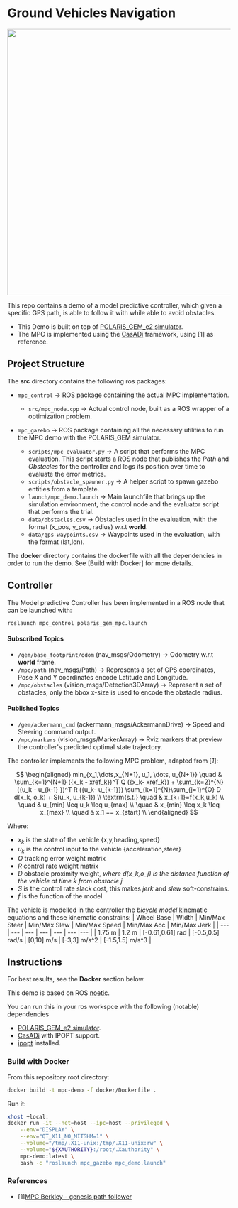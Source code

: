 # Ground Vehicles Navigation

<a href="results"><img src="./images/banner.gif" width="600"></a>

This repo contains a demo of a model predictive controller, which given a specific GPS path, is able to follow it with while able to avoid obstacles.

* This Demo is built on top of [POLARIS_GEM_e2 simulator](https://gitlab.engr.illinois.edu/gemillins/POLARIS_GEM_e2).
* The MPC is implemented using the [CasADi](https://web.casadi.org/docs/) framework, using [1] as reference.

## Project Structure

The **src** directory contains the following ros packages:
* `mpc_control` -> ROS package containing the actual MPC implementation.
  * `src/mpc_node.cpp` -> Actual control node, built as a ROS wrapper of a optimization problem.

* `mpc_gazebo` -> ROS package containing all the necessary utilities to run the MPC demo with the POLARIS_GEM simulator.
  * `scripts/mpc_evaluator.py` -> A script that performs the MPC evaluation. This script starts a ROS node that publishes the *Path* and *Obstacles* for the controller and logs its position over time to evaluate the error metrics.
  * `scripts/obstacle_spawner.py` -> A helper script to spawn gazebo entities from a template.
  * `launch/mpc_demo.launch` -> Main launchfile that brings up the simulation environment, the control node and the evaluator script that performs the trial.
  * `data/obstacles.csv` -> Obstacles used in the evaluation, with the format (x_pos, y_pos, radius) w.r.t **world**.
  * `data/gps-waypoints.csv` -> Waypoints used in the evaluation, with the format (lat,lon).

The **docker** directory contains the dockerfile with all the dependencies in order to run the demo. See [Build with Docker] for more details.

## Controller

The Model predictive Controller has been implemented in a ROS node that can be launched with:
```
roslaunch mpc_control polaris_gem_mpc.launch
```

#### Subscribed Topics

* `/gem/base_footprint/odom` (nav_msgs/Odometry) -> Odometry w.r.t **world** frame.
* `/mpc/path` (nav_msgs/Path) -> Represents a set of GPS coordinates, Pose X and Y coordinates encode Latitude and Longitude.
* `/mpc/obstacles` (vision_msgs/Detection3DArray) -> Represent a set of obstacles, only the bbox x-size is used to encode the obstacle radius.

#### Published Topics

* `/gem/ackermann_cmd` (ackermann_msgs/AckermannDrive) -> Speed and Steering command output.
* `/mpc/markers` (vision_msgs/MarkerArray) -> Rviz markers that preview the controller's predicted optimal state trajectory. 

The controller implements the following MPC problem, adapted from [*1*]:

$$
\begin{aligned}
min_{x_1,\dots,x_{N+1}, u_1, \dots, u_{N+1}} \quad & \sum_{k=1}^{N+1} ({x_k - xref_k})^T Q ({x_k- xref_k}) + \sum_{k=2}^{N} ({u_k - u_{k-1} })^T R ({u_k- u_{k-1}}) \sum_{k=1}^{N}\sum_{j=1}^{O} D d(x_k, o_k) + S(u_k, u_{k-1}) \\
\textrm{s.t.} \quad & x_{k+1}=f(x_k,u_k) \\
\quad & u_{min} \leq u_k \leq u_{max}    \\
\quad & x_{min} \leq x_k \leq x_{max}    \\
\quad & x_1 == x_{start}    \\
\end{aligned}
$$

Where:
* $x_k$ is the state of the vehicle {x,y,heading,speed}
* $u_k$ is the control input to the vehicle {acceleration,steer}
* $Q$ tracking error weight matrix
* $R$ control rate weight matrix
* $D$ obstacle proximity weight, *where d(x_k,o_j) is the distance function of the vehicle at time k from obstacle j*
* $S$ is the control rate slack cost, this makes *jerk* and *slew* soft-constrains.
* $f$ is the function of the model

The vehicle is modelled in the controller the *bicycle model* kinematic equations and these kinematic constrains:
| Wheel Base | Width | Min/Max Steer | Min/Max Slew | Min/Max Speed | Min/Max Acc | Min/Max Jerk |
| --- | --- | --- | --- | --- | --- |--- |
| 1.75 m    | 1.2 m    | [-0.61,0.61] rad    | [-0.5,0.5] rad/s    | [0,10] m/s    | [-3,3] m/s^2   |  [-1.5,1.5] m/s^3  |

## Instructions

For best results, see the **Docker** section below. 

This demo is based on ROS [noetic](https://wiki.ros.org/noetic/Installation).

You can run this in your ros workspce with the following (notable) dependencies
* [POLARIS_GEM_e2 simulator](https://gitlab.engr.illinois.edu/gemillins/POLARIS_GEM_e2).
* [CasADi](https://web.casadi.org/docs/) with IPOPT support.
* [ipopt](https://coin-or.github.io/Ipopt/INSTALL.html) installed.

### Build with Docker

From this repository root directory:
```bash
docker build -t mpc-demo -f docker/Dockerfile .
```

Run it:
```bash
xhost +local:
docker run -it --net=host --ipc=host --privileged \
    --env="DISPLAY" \
    --env="QT_X11_NO_MITSHM=1" \
    --volume="/tmp/.X11-unix:/tmp/.X11-unix:rw" \
    --volume="${XAUTHORITY}:/root/.Xauthority" \
    mpc-demo:latest \
    bash -c "roslaunch mpc_gazebo mpc_demo.launch"
```

### References
* [1][MPC Berkley - genesis path follower](https://github.com/MPC-Berkeley/genesis_path_follower/tree/master)

